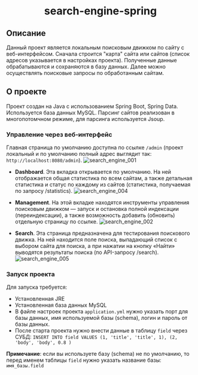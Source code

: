 <h1 align="center">search-engine-spring</h1>

## Описание
Данный проект является локальным поисковым движком по сайту с веб-интерфейсом. Сначала строится "карта" сайта или сайтов (список адресов указывается в настройках проекта). 
Полученные данные обрабатываются и сохраняются в базу данных. Далее можно осуществлять поисковые запросы по обработанным сайтам.

## О проекте
Проект создан на Java с использованием Spring Boot, Spring Data. Используется база данных MySQL. Парсинг сайтов реализован в многопотомчном режиме, для парсинга
используется Jsoup.
### Управление через веб-интерфейс
Главная страница по умолчанию доступна по ссылке `/admin` (проект локальный и по умолчанию полный адрес выглядит так: `http://localhost:8080/admin`).
![search_engine_001](https://user-images.githubusercontent.com/69323608/198315123-2a80fe74-c31c-4a3a-a7eb-6b1c89f30d5f.png)
- **Dashboard**. Эта вкладка открывается по умолчанию. На ней отображается общая статистика по всем сайтам, а также детальная статистика и статус по 
каждому из сайтов (статистика, получаемая по запросу /statistics).
![search_engine_004](https://user-images.githubusercontent.com/69323608/198315599-8a228ba3-129f-43ef-bdda-dfc7a6d11958.png)

- **Management**. На этой вкладке находятся инструменты управления поисковым движком — запуск и остановка полной индексации (переиндексации), а 
также возможность добавить (обновить) отдельную страницу по ссылке.
![search_engine_002](https://user-images.githubusercontent.com/69323608/198315690-0541aff3-daed-4251-bf26-3b4b616927a2.png)

- **Search**. Эта страница предназначена для тестирования поискового движка. На ней находится поле поиска, выпадающий список с выбором сайта для поиска, 
а при нажатии на кнопку «Найти» выводятся результаты поиска (по API-запросу /search).
![search_engine_005](https://user-images.githubusercontent.com/69323608/198315769-43641f58-6cf9-4f9a-a8ac-fbcd1f7a73a4.png)

### Запуск проекта
Для запуска требуется:
- Установленная JRE
- Установленная база данных MySQL
- В файле настроек проекта `application.yml` нужно указать порт для базы данных, имя используемой базы (schema), логин и пароль от базы данных.
- После старта проекта нужно внести данные в таблицу `field` через СУБД: `INSERT INTO field VALUES (1, 'title', 'title', 1), (2, 'body', 'body', 0.8 )`

**Примечание**: если вы используете базу (schema) не по умолчанию, то перед именем таблицы `field` нужно указать название базы: `имя_базы.field`


